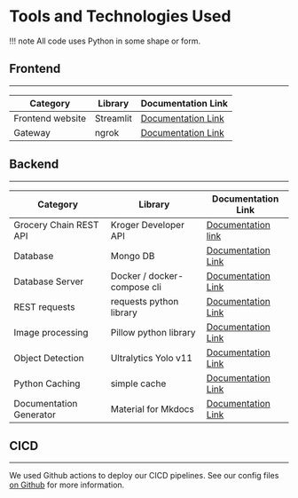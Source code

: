 # Tools and Technologies Used

!!! note
    All code uses Python in some shape or form.

## Frontend

---

| Category | Library | Documentation Link |
| --- | --- | --- |
| Frontend website | Streamlit | [Documentation Link](https://docs.streamlit.io/) |
| Gateway | ngrok | [Documentation Link](https://ngrok.com/docs/) |

## Backend

---

| Category | Library | Documentation Link |
| --- | --- | --- |
| Grocery Chain REST API | Kroger Developer API | [Documentation link](https://developer-ce.kroger.com/documentation) |
| Database | Mongo DB | [Documentation Link](https://pymongo.readthedocs.io/en/stable/) |
| Database Server | Docker / docker-compose cli | [Documentation Link](https://docs.docker.com/) |
| REST requests | requests python library | [Documentation Link](https://pypi.org/project/requests/) |
| Image processing | Pillow python library | [Documentation Link](https://pillow.readthedocs.io/en/stable/) |
| Object Detection | Ultralytics Yolo v11 | [Documentation Link](https://docs.ultralytics.com/models/yolo11/) |
| Python Caching | simple cache | [Documentation Link](https://github.com/barisumog/simple_cache) |
| Documentation Generator | Material for Mkdocs | [Documentation Link](https://squidfunk.github.io/mkdocs-material/) |


## CICD

---

We used Github actions to deploy our CICD pipelines. See our config files [on Github](https://github.com/rarnold97/ceg6110-term-project-group-2/tree/main/.github/workflows) for more information.